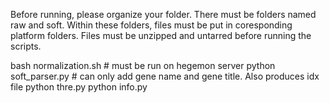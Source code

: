 Before running, please organize your folder.
There must be folders named raw and soft. Within these folders, files must be
put in coresponding platform folders. Files must be unzipped and untarred before
running the scripts.

bash normalization.sh  # must be run on hegemon server
python soft_parser.py <path-to-softfile>  # can only add gene name and gene title. Also produces idx file
python thre.py
python info.py
